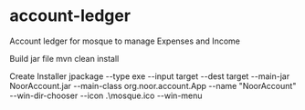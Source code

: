 ﻿# account-ledger


Account ledger for mosque to manage Expenses and Income


Build jar file
mvn clean install

Create Installer
jpackage --type exe --input target --dest target --main-jar NoorAccount.jar --main-class org.noor.account.App --name "NoorAccount" --win-dir-chooser --icon .\mosque.ico --win-menu
